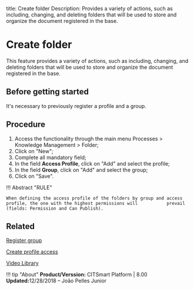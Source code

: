title: Create folder 
Description:  Provides a variety of actions, such as including, changing, and deleting folders that will be used to store and organize the document registered in the base.
# Create folder

This feature provides a variety of actions, such as including, changing, and deleting folders that will be used to store and organize the document registered in the base.

## Before getting started
It's necessary to previously register a profile and a group.

## Procedure

1.  Access the functionality through the main menu Processes \> Knowledge Management \> Folder;
2.  Click on "New";
3.  Complete all mandatory field;
4.  In the field **Access Profile**, click on "Add" and select the profile;
5.  In the field **Group**, click on "Add" and select the group;
6.  Click on "Save".

!!! Abstract "RULE"

    When defining the access profile of the folders by group and access profile, the one with the highest permissions will           prevail (fields: Permission and Can Publish).


## Related

[Register group](/en-us/citsmart-platform-8/initial-settings/access-settings/user/register-groups.html)  

[Create profile access](/en-us/citsmart-platform-8/initial-settings/access-settings/profile/create-profile-access.html)


<i class='fa fa-youtube-play  fa-2x' style='color:#97ce17;vertical-align: middle;'> </i> [Video Library](https://www.youtube.com/playlist?list=PLB5qK2uzf2ROOaL7DsS86sLx4ilNgruEc)

!!! tip "About"
    <b>Product/Verssion:</b> CITSmart Platform | 8.00 &nbsp;&nbsp;
    <b>Updated:</b>12/28/2018 – João Pelles Junior 
